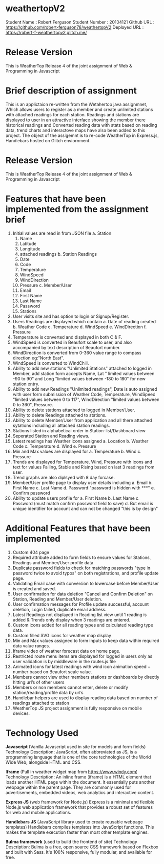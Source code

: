 # weathertopV2

Student Name : Robert Ferguson
Student Number : 20104121
Github URL : https://github.com/robert-ferguson78/weathertopV2
Deployed URL : https://robert-f-weathertopv2.glitch.me/

# Release Version

This is WeatherTop Release 4 of the joint assignment of Web & Programming in Javascript

# Brief description of assignment

This is an applictaion re-written from the Wetahertop java assignmnet, Which allows users to register as a member and create unlimited stations with attached readings for each station. Readings and stations are displayed to user in an attractive interface showing the member there historical readings and Converted reading data with stats based on reading data, trend charts and interactove maps have also been added to this project. The object of the assigemnt is to re-code WeatherTop in Express.js, Handlebars hosted on Glitch enviornment.

# Release Version

This is WeatherTop Release 4 of the joint assignment of Web & Programming in Javascript

# Features that have been implemented from the assignment brief

1. Initial values are read in from JSON file
   a. Station 
    1. Name 
    2. Latitude 
    3. Longitude 
    4. attached readings
   b. Station Readings 
    1. Date 
    2. Code 
    3. Temperature 
    4. WindSpeed 
    5. WindDirection 
    6. Pressure
   c. Member/User 
   1. Email 
   2. First Name 
   3. Last Name 
   4. Password 
   5. Stations
2. User visits site and has option to login or Signup/Register.
3. Users Readings are displayed which contain
   a. Date of reading created
   b. Weather Code
   c. Temperature
   d. WindSpeed
   e. WindDirection
   f. Pressure
4. Temperature is converted and displayed in both C & F.
5. WindSpeed is converted in Beaufort scale to user, and also accompanied by text description of Beaufort number.
6. WindDirection is converted from 0-360 value range to compass direction eg:"North East".
7. WindSpeed is converted to WindChill.
8. Ability to add new stations "Unlimited Stations" attached to logged in Member, add station form accepts Name, Lat " limited values between -90 to 90" and Long "limited values between -180 to 180" for new station entry.
9. Ability to add new Readings "Unlimited readings", Date is auto assigned with user form submission of Weather Code, Temperature, WindSpeed "limited values between 0 to 117", WindDirection "limited values between 0 to 360", Pressure.
10. Ability to delete stations attached to logged in Member/User.
11. Ability to delete Readings attached to stations.
12. Ability to delete Member/User from application and all there attached sytations including all attached station readings.
13. Stations listed in alphabetical order in Station-list/Dashboard view
14. Seperated Station and Reading views.
15. Latest readings has Weather icons assigned
    a. Location
    b. Weather Code
    c. Temperature
    d. Wind
    e. Pressure
16. Min and Max values are displayed for
    a. Temperature
    b. Wind
    c. Pressure
17. Trends are displayed for Temperature, Wind, Pressure with icons and text for values Falling, Stable and Rising based on last 3 readings from user.
18. Trend graphs are also diplsyed with 8 day forcase.
19. Member/User profile page to display user details including
    a. Email
    b. First Name
    c. Last Name
    d. Password "password is hidden with \*\*\*"
    e. Confirm password
20. Ability to update users profile for
    a. First Name
    b. Last Name
    c. Password (must match confirm password field to save)
    d. But email is unique identifier for account and can not be changed "this is by design"

# Additional Features that have been implemented

1. Custom 404 page
2. Required attribute added to form fields to ensure values for Stations, Readings and Member/User profile data.
3. Duplicate password fields to check for matching passwords "type in password twice to avoid typos" on both registrations, and profile update page.
4. Validating Email case with conversion to lowercase before Member/User is created and saved.
5. User confirmation for data deletion "Cancel and Confirm Deletion" on Station, Reading and Member/User deletion.
6. User confirmation messages for Profile update successful, account deletion, Login failed, duplicate email address.
7. Latest Readings not displayed in Reading list view until 1 reading is added & Trends only display when 3 readings are entered.
8. Custom icons added for all reading types and calculated reading type data.
9. Custom filled SVG icons for weather map display
10. Min and Max values assigned to form inputs to keep data within required data value ranges.
11. Iframe video of weather forecast data on home page.
12. Restricted route menu items are displayed for logged in users only as user validation is by middleware in the routes.js file
13. Animated icons for latest readings with wind icon animation speed + number based on Beaufort scale value.
14. Members cannot view other members stations or dashboards by directly hitting url’s of other users
15. Members or non members cannot enter, delete or modify station/reading/profile data by url’s
16. Handlebar helpers are used to display reading data based on number of readings attached to station
17. WeatherTop JS project assignment is fully responsive on mobile devices.

# Technology Used

**Javascript** (Vanilla Javascript used in site for models and form fields)
Technology Description: JavaScript, often abbreviated as JS, is a programming language that is one of the core technologies of the World Wide Web, alongside HTML and CSS.

**Iframe** (Pull in weather widget map from https://www.windy.com)
Technology Description: An inline frame (iframe) is a HTML element that loads another HTML page within the document. It essentially puts another webpage within the parent page. They are commonly used for advertisements, embedded videos, web analytics and interactive content.

**Express JS** (web framework for Node.js)
Express is a minimal and flexible Node.js web application framework that provides a robust set of features for web and mobile applications.

**Handlebars JS** (JavaScript library used to create reusable webpage templates)
Handlebars compiles templates into JavaScript functions. This makes the template execution faster than most other template engines.

**Bulma framework** (used to build the frontend of site)
Technology Description: Bulma is a free, open source CSS framework based on Flexbox and built with Sass. It's 100% responsive, fully modular, and available for free.

